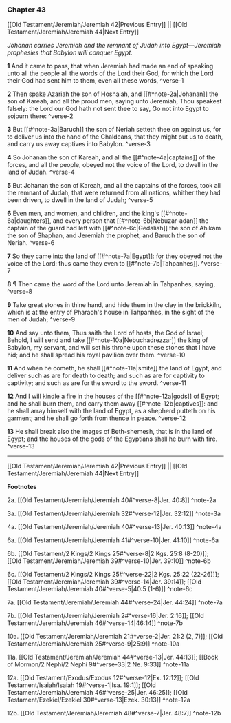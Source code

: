 ### Chapter 43

[[Old Testament/Jeremiah/Jeremiah 42|Previous Entry]]  ||  [[Old Testament/Jeremiah/Jeremiah 44|Next Entry]]

*Johanan carries Jeremiah and the remnant of Judah into Egypt—Jeremiah prophesies that Babylon will conquer Egypt.*

**1**  And it came to pass, that when Jeremiah had made an end of speaking unto all the people all the words of the Lord their God, for which the Lord their God had sent him to them, even all these words, ^verse-1

**2**  Then spake Azariah the son of Hoshaiah, and [[#^note-2a|Johanan]] the son of Kareah, and all the proud men, saying unto Jeremiah, Thou speakest falsely: the Lord our God hath not sent thee to say, Go not into Egypt to sojourn there: ^verse-2

**3**  But [[#^note-3a|Baruch]] the son of Neriah setteth thee on against us, for to deliver us into the hand of the Chaldeans, that they might put us to death, and carry us away captives into Babylon. ^verse-3

**4**  So Johanan the son of Kareah, and all the [[#^note-4a|captains]] of the forces, and all the people, obeyed not the voice of the Lord, to dwell in the land of Judah. ^verse-4

**5**  But Johanan the son of Kareah, and all the captains of the forces, took all the remnant of Judah, that were returned from all nations, whither they had been driven, to dwell in the land of Judah; ^verse-5

**6**  Even men, and women, and children, and the king's [[#^note-6a|daughters]], and every person that [[#^note-6b|Nebuzar-adan]] the captain of the guard had left with [[#^note-6c|Gedaliah]] the son of Ahikam the son of Shaphan, and Jeremiah the prophet, and Baruch the son of Neriah. ^verse-6

**7**  So they came into the land of [[#^note-7a|Egypt]]: for they obeyed not the voice of the Lord: thus came they even to [[#^note-7b|Tahpanhes]]. ^verse-7

**8**  ¶ Then came the word of the Lord unto Jeremiah in Tahpanhes, saying, ^verse-8

**9**  Take great stones in thine hand, and hide them in the clay in the brickkiln, which is at the entry of Pharaoh's house in Tahpanhes, in the sight of the men of Judah; ^verse-9

**10**  And say unto them, Thus saith the Lord of hosts, the God of Israel; Behold, I will send and take [[#^note-10a|Nebuchadrezzar]] the king of Babylon, my servant, and will set his throne upon these stones that I have hid; and he shall spread his royal pavilion over them. ^verse-10

**11**  And when he cometh, he shall [[#^note-11a|smite]] the land of Egypt, and deliver such as are for death to death; and such as are for captivity to captivity; and such as are for the sword to the sword. ^verse-11

**12**  And I will kindle a fire in the houses of the [[#^note-12a|gods]] of Egypt; and he shall burn them, and carry them away [[#^note-12b|captives]]: and he shall array himself with the land of Egypt, as a shepherd putteth on his garment; and he shall go forth from thence in peace. ^verse-12

**13**  He shall break also the images of Beth-shemesh, that is in the land of Egypt; and the houses of the gods of the Egyptians shall he burn with fire. ^verse-13


---
[[Old Testament/Jeremiah/Jeremiah 42|Previous Entry]]  ||  [[Old Testament/Jeremiah/Jeremiah 44|Next Entry]]


**Footnotes**


2a. [[Old Testament/Jeremiah/Jeremiah 40#^verse-8|Jer. 40:8]] ^note-2a

3a. [[Old Testament/Jeremiah/Jeremiah 32#^verse-12|Jer. 32:12]] ^note-3a

4a. [[Old Testament/Jeremiah/Jeremiah 40#^verse-13|Jer. 40:13]] ^note-4a

6a. [[Old Testament/Jeremiah/Jeremiah 41#^verse-10|Jer. 41:10]] ^note-6a

6b. [[Old Testament/2 Kings/2 Kings 25#^verse-8|2 Kgs. 25:8 (8-20)]]; [[Old Testament/Jeremiah/Jeremiah 39#^verse-10|Jer. 39:10]] ^note-6b

6c. [[Old Testament/2 Kings/2 Kings 25#^verse-22|2 Kgs. 25:22 (22-26)]]; [[Old Testament/Jeremiah/Jeremiah 39#^verse-14|Jer. 39:14]]; [[Old Testament/Jeremiah/Jeremiah 40#^verse-5|40:5 (1-6)]] ^note-6c

7a. [[Old Testament/Jeremiah/Jeremiah 44#^verse-24|Jer. 44:24]] ^note-7a

7b. [[Old Testament/Jeremiah/Jeremiah 2#^verse-16|Jer. 2:16]]; [[Old Testament/Jeremiah/Jeremiah 46#^verse-14|46:14]] ^note-7b

10a. [[Old Testament/Jeremiah/Jeremiah 21#^verse-2|Jer. 21:2 (2, 7)]]; [[Old Testament/Jeremiah/Jeremiah 25#^verse-9|25:9]] ^note-10a

11a. [[Old Testament/Jeremiah/Jeremiah 44#^verse-13|Jer. 44:13]]; [[Book of Mormon/2 Nephi/2 Nephi 9#^verse-33|2 Ne. 9:33]] ^note-11a

12a. [[Old Testament/Exodus/Exodus 12#^verse-12|Ex. 12:12]]; [[Old Testament/Isaiah/Isaiah 19#^verse-1|Isa. 19:1]]; [[Old Testament/Jeremiah/Jeremiah 46#^verse-25|Jer. 46:25]]; [[Old Testament/Ezekiel/Ezekiel 30#^verse-13|Ezek. 30:13]] ^note-12a

12b. [[Old Testament/Jeremiah/Jeremiah 48#^verse-7|Jer. 48:7]] ^note-12b